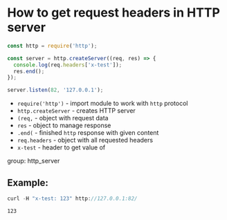 # How to get request headers in HTTP server

```js
const http = require('http');

const server = http.createServer((req, res) => {
  console.log(req.headers['x-test']);
  res.end();
});

server.listen(82, '127.0.0.1');
```

- `require('http')` - import module to work with `http` protocol
- `http.createServer` - creates HTTP server
- `(req,` - object with request data
- `res` - object to manage response
- `.end(` - finished `http` response with given content
- `req.headers` - object with all requested headers
- `x-test` - header to get value of

group: http_server

## Example: 
```js
curl -H "x-test: 123" http://127.0.0.1:82/
```
```
123
```

